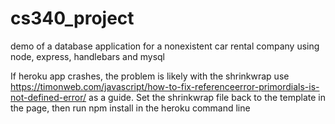 # cs340_project

demo of a database application for a nonexistent car rental company using node, express, handlebars and mysql

If heroku app crashes, the problem is likely with the shrinkwrap
use https://timonweb.com/javascript/how-to-fix-referenceerror-primordials-is-not-defined-error/
as a guide.  Set the shrinkwrap file back to the template in the page, then run
npm install in the heroku command line